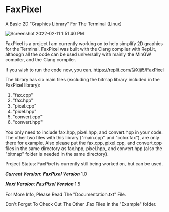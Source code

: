 # FaxPixel
A Basic 2D "Graphics Library" For The Terminal (Linux)

![Screenshot 2022-02-11 1 51 40 PM](https://user-images.githubusercontent.com/93073505/153660183-06b8b32b-ad8d-4159-b482-d4f1e64b0c7f.png)

FaxPixel is a project I am currently working on to help simplify 2D graphics for the Terminal.
FaxPixel was built with the Clang compiler with Repl.it, although all the code can be used universally with mainly the MinGW compiler, and the Clang compiler. 

If you wish to run the code now, you can.
https://replit.com/@Xiji5/FaxPixel

The library has six main files (excluding the bitmap library included in the FaxPixel library):
1. "fax.cpp"
2. "fax.hpp"
3. "pixel.cpp"
4. "pixel.hpp"
5. "convert.cpp"
6. "convert.hpp"

You only need to include fax.hpp, pixel.hpp, and convert.hpp in your code.
The other two files with this library ("main.cpp" and "color.fax"), are only there for example.
Also please put the fax.cpp, pixel.cpp, and convert.cpp files in the same directory as fax.hpp, pixel.hpp, and convert.hpp (also the "bitmap" folder is needed in the same directory).

Project Status: FaxPixel is currently still being worked on, but can be used.

𝑪𝒖𝒓𝒓𝒆𝒏𝒕 𝑽𝒆𝒓𝒔𝒊𝒐𝒏: 𝑭𝒂𝒙𝑷𝒊𝒙𝒆𝒍 𝑽𝒆𝒓𝒔𝒊𝒐𝒏 1.0

𝑵𝒆𝒙𝒕 𝑽𝒆𝒓𝒔𝒊𝒐𝒏: 𝑭𝒂𝒙𝑷𝒊𝒙𝒆𝒍 𝑽𝒆𝒓𝒔𝒊𝒐𝒏 1.5

For More Info, Please Read The "Documentation.txt" File.

Don't Forget To Check Out The Other .Fax Files in the "Example" folder.

